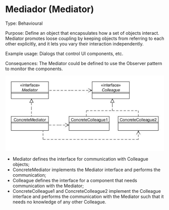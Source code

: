 # Mediador (Mediator)

Type: Behavioural

Purpose: Define an object that encapsulates how a set of objects interact. Mediator promotes loose coupling by keeping objects from referring to each other explicitly, and it lets you vary their interaction independently.

Example usage: Dialogs that control UI components, etc.

Consequences: The Mediator could be defined to use the Observer pattern to monitor the components.

![_](../images/000006.jpg)

* Mediator defines the interface for communication with Colleague objects;
* ConcreteMediator implements the Mediator interface and performs the communication;
* Colleague defines the interface for a component that needs communication with the Mediator;
* ConcreteColleague1 and ConcreteColleague2 implement the Colleague interface and performs the communication with the Mediator such that it needs no knowledge of any other Colleague.
